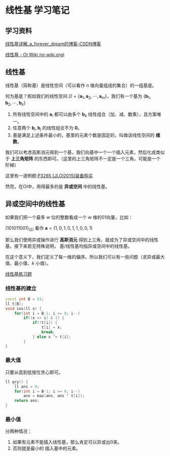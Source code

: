 # 线性基 学习笔记

## 学习资料

[线性基详解_a_forever_dream的博客-CSDN博客](https://blog.csdn.net/a_forever_dream/article/details/83654397)

[线性基 - OI Wiki (oi-wiki.org)](https://oi-wiki.org/math/basis/)

## 线性基

线性基（简称基）是线性空间（可以看作 $n$ 维向量组成的集合）的一组基底。

何为基底？假如我们的线性空间 $\Omega=\{\mathbf a_1,\mathbf a_2,\cdots,\mathbf a_m\}$，我们有一个基为 $\{\mathbf b_1,\mathbf b_2,\cdots,\mathbf b_k\}$

1.  所有线性空间中的 $\mathbf a_i$ 都可以由多个 $\mathbf b_k$ 线性组合（加、减、数乘），且方案唯一。
2.  任意两个 $\mathbf b_i,\mathbf b_j$ 的线性组合不为 $\mathbf 0$。
3.  基是满足上述条件最小的，基里的元素个数是固定的，叫做该线性空间的 **维数**。

我们可以考虑高斯消元得到一个基，我们向基中一个一个插入元素，然后化成类似于 **上三角矩阵** 的东西即可。（这里的上三角矩阵不一定是一个三角，可能是一个阶梯）

这里有一道例题:[P3265 [JLOI2015]装备购买](https://www.luogu.com.cn/problem/P3265)

然而，在OI中，用得最多的是 **异或空间** 中的线性基。

## 异或空间中的线性基

如果我们把一个最多 $w$ 位的整数看成一个 $w$ 维的01向量，比如：

$(101011001)_{(2)}$ 看作 $\mathbf a=(1,0,1,0,1,1,0,0,1)$

那么我们使用异或操作进行 **高斯消元** 得到上三角，就成为了异或空间中的线性基。接下来若无特殊说明， 基/线性基均指异或空间中的线性基。

在这个意义下，我们定义了每一维的偏序。所以我们可以有一些问题（求异或最大值、最小值、$k$ 小值）。

[线性基练习题](https://www.luogu.com.cn/training/11251)

### 线性基的建立

```cpp
const int B = 51;
ll t[B];
void ins(ll x) {
	for(int i = B-1; i >= 0; i--)
		if((x >> i) & 1) {
			if(!t[i]) {
				t[i] = x;
				break;
			} else x ^= t[i];
		}
}
```

### 最大值

只要从高到低按位贪心即可。

```cpp
ll qry() {
	ll ans = 0;
	for(int i = B-1; i >= 0; i--) 
		ans = max(ans, ans ^ t[i]);
	return ans;
}

```



### 最小值

分两种情况：

1.  如果有元素不能插入线性基，那么肯定可以异或出0来。
2.  否则就是最小的 插入基中的元素。


